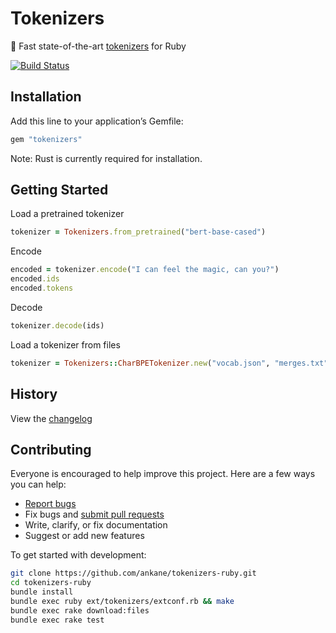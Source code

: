 # Tokenizers

:slightly_smiling_face: Fast state-of-the-art [tokenizers](https://github.com/huggingface/tokenizers) for Ruby

[![Build Status](https://github.com/ankane/tokenizers-ruby/workflows/build/badge.svg?branch=master)](https://github.com/ankane/tokenizers-ruby/actions)

## Installation

Add this line to your application’s Gemfile:

```ruby
gem "tokenizers"
```

Note: Rust is currently required for installation.

## Getting Started

Load a pretrained tokenizer

```ruby
tokenizer = Tokenizers.from_pretrained("bert-base-cased")
```

Encode

```ruby
encoded = tokenizer.encode("I can feel the magic, can you?")
encoded.ids
encoded.tokens
```

Decode

```ruby
tokenizer.decode(ids)
```

Load a tokenizer from files

```ruby
tokenizer = Tokenizers::CharBPETokenizer.new("vocab.json", "merges.txt")
```

## History

View the [changelog](https://github.com/ankane/tokenizers-ruby/blob/master/CHANGELOG.md)

## Contributing

Everyone is encouraged to help improve this project. Here are a few ways you can help:

- [Report bugs](https://github.com/ankane/tokenizers-ruby/issues)
- Fix bugs and [submit pull requests](https://github.com/ankane/tokenizers-ruby/pulls)
- Write, clarify, or fix documentation
- Suggest or add new features

To get started with development:

```sh
git clone https://github.com/ankane/tokenizers-ruby.git
cd tokenizers-ruby
bundle install
bundle exec ruby ext/tokenizers/extconf.rb && make
bundle exec rake download:files
bundle exec rake test
```
